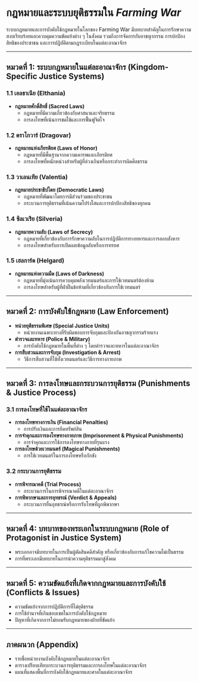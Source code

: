 # กฎหมายและระบบยุติธรรมใน *Farming War*

ระบบกฎหมายและการบังคับใช้กฎหมายในโลกของ Farming War มีบทบาทสำคัญในการรักษาความสงบเรียบร้อยและควบคุมความขัดแย้งต่าง ๆ ในสังคม รวมถึงการจัดการกับอาชญากรรม การปกป้องสิทธิของประชาชน และการปฏิบัติตามกฎระเบียบในแต่ละอาณาจักร

---

## หมวดที่ 1: ระบบกฎหมายในแต่ละอาณาจักร (Kingdom-Specific Justice Systems)

### 1.1 เอลธาเนีย (Elthania)
- **กฎหมายศักดิ์สิทธิ์ (Sacred Laws)**  
  - กฎหมายที่มีความเกี่ยวข้องกับศาสนาและจริยธรรม  
  - การลงโทษที่เน้นการชดใช้และการฟื้นฟูจิตใจ

### 1.2 ดราโกวาร์ (Dragovar)
- **กฎหมายแห่งเกียรติยศ (Laws of Honor)**  
  - กฎหมายที่มีพื้นฐานจากความเคารพและเกียรติยศ  
  - การลงโทษที่หนักหน่วงสำหรับผู้ที่ล่วงเกินหรือกระทำการผิดศีลธรรม

### 1.3 วาเลนเทีย (Valentia)
- **กฎหมายประชาธิปไตย (Democratic Laws)**  
  - กฎหมายที่พัฒนาโดยการมีส่วนร่วมของประชาชน  
  - กระบวนการยุติธรรมที่เน้นความโปร่งใสและการปกป้องสิทธิของทุกคน

### 1.4 ซิลเวเรีย (Silveria)
- **กฎหมายความลับ (Laws of Secrecy)**  
  - กฎหมายที่เกี่ยวข้องกับการรักษาความลับในการปฏิบัติการทางทหารและการลอบสังหาร  
  - การลงโทษสำหรับการเปิดเผยข้อมูลลับหรือการทรยศ

### 1.5 เฮลการ์ด (Helgard)
- **กฎหมายแห่งความมืด (Laws of Darkness)**  
  - กฎหมายที่มุ่งเน้นการควบคุมพลังเวทมนตร์และการใช้เวทมนตร์ต้องห้าม  
  - การลงโทษสำหรับผู้ที่ฝ่าฝืนข้อห้ามที่เกี่ยวข้องกับการใช้เวทมนตร์

---

## หมวดที่ 2: การบังคับใช้กฎหมาย (Law Enforcement)

- **หน่วยยุติธรรมพิเศษ (Special Justice Units)**  
  - หน่วยงานเฉพาะทางที่รับผิดชอบการจับกุมและป้องกันอาชญากรรมร้ายแรง
- **ตำรวจและทหาร (Police & Military)**  
  - การบังคับใช้กฎหมายในพื้นที่ต่าง ๆ โดยตำรวจและทหารในแต่ละอาณาจักร
- **การสืบสวนและการจับกุม (Investigation & Arrest)**  
  - วิธีการสืบสวนที่ใช้ทั้งเวทมนตร์และวิธีการทางกายภาพ

---

## หมวดที่ 3: การลงโทษและกระบวนการยุติธรรม (Punishments & Justice Process)

### 3.1 การลงโทษที่ใช้ในแต่ละอาณาจักร
- **การลงโทษทางการเงิน (Financial Penalties)**  
  - การปรับเงินและการยึดทรัพย์สิน
- **การจำคุกและการลงโทษทางกายภาพ (Imprisonment & Physical Punishments)**  
  - การจำคุกและการใช้การลงโทษทางกายที่รุนแรง
- **การลงโทษด้วยเวทมนตร์ (Magical Punishments)**  
  - การใช้เวทมนตร์ในการลงโทษหรือกักขัง

### 3.2 กระบวนการยุติธรรม
- **การพิจารณาคดี (Trial Process)**  
  - กระบวนการในการพิจารณาคดีในแต่ละอาณาจักร
- **การพิพากษาและการอุทธรณ์ (Verdict & Appeals)**  
  - กระบวนการยื่นอุทธรณ์หรือการรับโทษที่ถูกพิพากษา

---

## หมวดที่ 4: บทบาทของพระเอกในระบบกฎหมาย (Role of Protagonist in Justice System)

- พระเอกอาจมีบทบาทในการเป็นผู้ตัดสินคดีสำคัญ หรือเกี่ยวข้องกับการแก้ไขความไม่เป็นธรรม
- การที่พระเอกมีบทบาทในการนำความยุติธรรมมาสู่สังคม

---

## หมวดที่ 5: ความขัดแย้งที่เกิดจากกฎหมายและการบังคับใช้ (Conflicts & Issues)

- ความขัดแย้งจากการปฏิบัติการที่ไม่ยุติธรรม
- การใช้อำนาจที่เกินขอบเขตในการบังคับใช้กฎหมาย
- ปัญหาที่เกิดจากการไม่ยอมรับกฎหมายของฝ่ายที่ขัดแย้ง

---

## ภาคผนวก (Appendix)

- รายชื่อหน่วยงานบังคับใช้กฎหมายในแต่ละอาณาจักร
- ตารางเปรียบเทียบกระบวนการยุติธรรมและการลงโทษในแต่ละอาณาจักร
- แผนที่แสดงพื้นที่การบังคับใช้กฎหมายและศาลในแต่ละอาณาจักร

